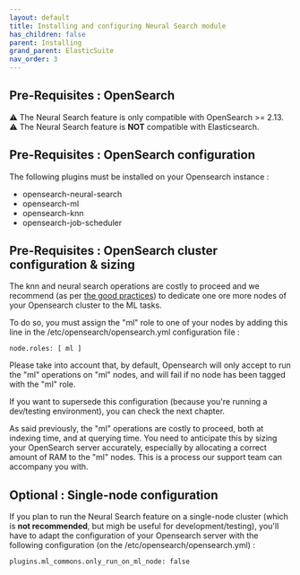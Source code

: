 ```yaml
---
layout: default
title: Installing and configuring Neural Search module
has_children: false
parent: Installing
grand_parent: ElasticSuite
nav_order: 3
---
```


## Pre-Requisites : OpenSearch

⚠️ The Neural Search feature is only compatible with OpenSearch >= 2.13. <br/>
⚠️ The Neural Search feature is **NOT** compatible with Elasticsearch.

## Pre-Requisites : OpenSearch configuration

The following plugins must be installed on your Opensearch instance : 

- opensearch-neural-search
- opensearch-ml
- opensearch-knn
- opensearch-job-scheduler

## Pre-Requisites : OpenSearch cluster configuration & sizing

The knn and neural search operations are costly to proceed and we recommend (as per [the good practices](https://opensearch.org/docs/latest/ml-commons-plugin/cluster-settings/)) to dedicate one ore more nodes of your Opensearch cluster to the ML tasks.

To do so, you must assign the "ml" role to one of your nodes by adding this line in the /etc/opensearch/opensearch.yml configuration file : 

```
node.roles: [ ml ]
```

Please take into account that, by default, Opensearch will only accept to run the "ml" operations on "ml" nodes, and will fail if no node has been tagged with the "ml" role.

If you want to supersede this configuration (because you're running a dev/testing environment), you can check the next chapter.

As said previously, the "ml" operations are costly to proceed, both at indexing time, and at querying time. You need to anticipate this by sizing your OpenSearch server accurately, especially by allocating a correct amount of RAM to the "ml" nodes. This is a process our support team can accompany you with.

## Optional : Single-node configuration

If you plan to run the Neural Search feature on a single-node cluster (which is **not recommended**, but migh be useful for development/testing), you'll have to adapt the configuration of your Opensearch server with the following configuration (on the /etc/opensearch/opensearch.yml) : 

```
plugins.ml_commons.only_run_on_ml_node: false
```
